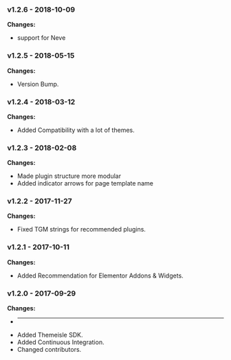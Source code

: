 
 ### v1.2.6 - 2018-10-09 
 **Changes:** 
 * support for Neve
 
 ### v1.2.5 - 2018-05-15 
 **Changes:** 
 * Version Bump.
 
 ### v1.2.4 - 2018-03-12 
 **Changes:** 
 * Added Compatibility with a lot of themes.
 
 ### v1.2.3 - 2018-02-08 
 **Changes:** 
 * Made plugin structure more modular
* Added indicator arrows for page template name
 
 ### v1.2.2 - 2017-11-27 
 **Changes:** 
 * Fixed TGM strings for recommended plugins.
 
 ### v1.2.1 - 2017-10-11 
 **Changes:** 
 * Added Recommendation for Elementor Addons & Widgets.
 
 ### v1.2.0 - 2017-09-29 
 **Changes:** 
 * ---
* Added Themeisle SDK.
* Added Continuous Integration.
* Changed contributors.
 
